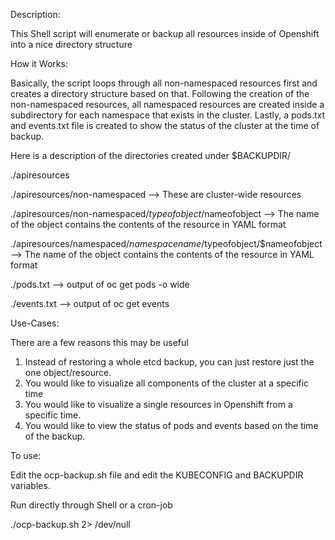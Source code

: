 Description:

This Shell script will enumerate or backup all resources inside of Openshift into a nice directory structure 

How it Works:

Basically, the script loops through all non-namespaced resources first and creates a directory structure based on that.  Following the creation of the non-namespaced resources, all namespaced resources are created inside a subdirectory for each namespace that exists in the cluster.  Lastly, a pods.txt and events.txt file is created to show the status of the cluster at the time of backup.

Here is a description of the directories created under $BACKUPDIR/<datetime>

  ./apiresources

  ./apiresources/non-namespaced --> These are cluster-wide resources

  ./apiresources/non-namespaced/$typeofobject/$nameofobject --> The name of the object contains the contents of the resource in YAML format 

  ./apiresources/namespaced/$namespacename/$typeofobject/$nameofobject --> The name of the object contains the contents of the resource in YAML format

  ./pods.txt --> output of oc get pods -o wide 

  ./events.txt --> output of oc get events
  
Use-Cases:

There are a few reasons this may be useful

1.  Instead of restoring a whole etcd backup, you can just restore just the one object/resource.
2.  You would like to visualize all components of the cluster at a specific time
3.  You would like to visualize a single resources in Openshift from a specific time.
4.  You would like to view the status of pods and events based on the time of the backup.


To use:

Edit the ocp-backup.sh file and edit the KUBECONFIG and BACKUPDIR variables.

Run directly through Shell or a cron-job

./ocp-backup.sh 2> /dev/null



